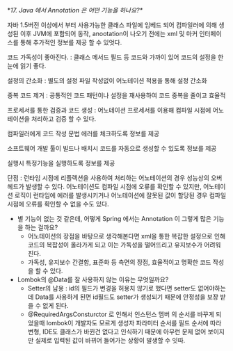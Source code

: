 
**17. Java 에서 Annotation 은 어떤 기능을 하나요?\**

자바 1.5버전 이상에서 부터 사용가능한 클래스 파일에 임베드 되어 컴파일러에 의해 생성된 이후 JVM에 포함되어 동작, anootation이 나오기 전에는 xml 및 마커 인터페이스를 통해 추가적인 정보를 제공 할 수 있엇다.

코드 가독성이 좋아진다. : 클래스 메서드 필드 등 코드와 가까이 있어 코드의 설정을 한눈에 읽기 좋다.

설정의 간소화 : 별도의 설정 파일 작성없이 어노테이션 적용을 통해 설정 간소화

중복 코드 제거 : 공통적인 코드 패턴이나 설정을 재사용하여 코드 중복을 줄이고 효율적

프로세서를 통한 검증과 코드 생성 : 어노테이션 프로세서를 이용해 컴파일 시점에 어노테이션을 처리하고 검증 할 수 있다.

컴파일러에게 코드 작성 문법 에러를 체크하도록 정보를 제공

소프트웨어 개발 툴이 빌드나 배치시 코드를 자동으로 생성할 수 있도록 정보를 제공

실행시 특정기능을 실행하도록 정보를 제공

단점 : 런타임 시점에 리플렉션을 사용하여 처리하는 어노테이션의 경우 성능상의 오버헤드가 발생할 수 있다. 어노테이션도 컴파일 시점에 오류를 확인할 수 있지만, 어노테이션 로직이 런타임에 에러를 발생시키거나 어노테이션에 잘못된 값이 할당된 경우 컴파일 시점에 오류를 확인할 수 없을 수도 있다.

- 별 기능이 없는 것 같은데, 어떻게 Spring 에서는 Annotation 이 그렇게 많은 기능을 하는 걸까요?
    - 어노테이션의 장점을 바탕으로 생각해본다면 xml을 통한 복잡한 설정으로 인해 코드의 복잡성이 올라가게 되고 이는 가독성을 떨어뜨리고 유지보수가 어려워진다.
    - 가독성, 유지보수 간결함, 표준화 등 측면의 장점, 효율적이고 명확한 코드 작성을 할 수 있다.
- Lombok의 @Data를 잘 사용하지 않는 이유는 무엇일까요?
    - Setter의 남용 : id의 필드가 변경을 허용치 않기로 했다면 setter도 없어야하는데 Data를 사용하게 된면 id필드도 setter가 생성되기 때문에 안정성을 보장 받을 수 없게 된다.
    - @RequiredArgsConsturctor 로 인해서 인스턴스 멤버 의 순서를 바꾸게 되었을때 lombok이 개발자도 모르게 생성자 파라미터 순서를 필드 순서에 따라 변형, IDE도 클래스가 바뀐건 없다고 인식하기 때문에 아무런 문제 없어 보이지만 실제로 입력된 값이 바뀌어 들어가는 상황이 발생할 수 잇따.
